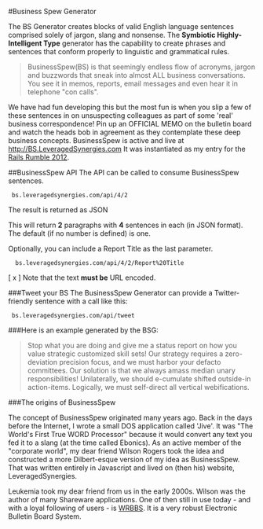 #Business Spew Generator

The BS Generator creates blocks of valid English language sentences comprised solely of jargon, slang and nonsense. The __Symbiotic Highly-Intelligent Type__ generator has the capability to create phrases and sentences that conform properly to linguistic and grammatical rules.

> BusinessSpew(BS) is that seemingly endless flow of acronyms, jargon and buzzwords that sneak into almost ALL business conversations.  You see it in memos, reports, email messages and even hear it in telephone "con calls". 

We have had fun developing this but the most fun is when you slip a few of these sentences in on unsuspecting colleagues as part of some 'real' business correspondence!  Pin up an OFFICIAL MEMO on the bulletin board and watch the heads bob in agreement as they contemplate these deep business concepts.
BusinessSpew is active and live at http://BS.LeveragedSynergies.com  It was instantiated as my entry for the [Rails Rumble 2012](http://railsrumble.com/entries/66-business-spew-generator).

##BusinessSpew API The API can be called to consume BusinessSpew sentences.
``` 
 bs.leveragedsynergies.com/api/4/2
```
The result is returned as JSON

 This will return __2__ paragraphs with __4__ sentences in each (in JSON format).
  The default (if no number is defined) is one.  

Optionally, you can include a Report Title as the last parameter.

```
  bs.leveragedsynergies.com/api/4/2/Report%20Title
```

  [ x ] Note that the text **must be** URL encoded.

###Tweet your BS The BusinessSpew Generator can provide a Twitter-friendly sentence with a call like this:

```
 bs.leveragedsynergies.com/api/tweet

```
###Here is an example generated by the BSG: 

> Stop what you are doing and give me a status report on how you value strategic customized skill sets! Our strategy requires a zero-deviation precision focus, and we must harbor your defacto committees. Our solution is that we always amass median unary responsibilities!  Unilaterally, we should e-cumulate shifted outside-in action-items. Logically, we must self-direct all vertical webifications.

###The origins of BusinessSpew 

The concept of BusinessSpew originated many years ago.  Back in the days before the Internet, I wrote a small DOS application called 'Jive'.  It was "The World's First True WORD Processor" because it would convert any text you fed it to a slang (at the time called Ebonics).
As an active member of the "corporate world", my dear friend Wilson Rogers took the idea and constructed a more Dilbert-esque version of my idea as BusinessSpew.
That was written entirely in Javascript and lived on (then his) website, LeveragedSynergies.

Leukemia took my dear friend from us in the early 2000s.  Wilson was the author of many Shareware applications.  One of then still in use today - and with a loyal following of users - is [WRBBS](http://software.bbsdocumentary.com/IBM/DOS/WRBBS/).  It is a very robust Electronic Bulletin Board System.
